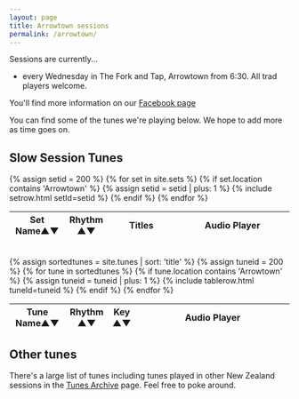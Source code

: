 ```yaml
---
layout: page
title: Arrowtown sessions
permalink: /arrowtown/
---
```

<div id="audioPlayer"></div>

<div id="abc-textareas"></div>
<script>
var textAreas = document.getElementById("abc-textareas");
</script>

Sessions are currently...

 - every Wednesday in The Fork and Tap, Arrowtown from 6:30. All trad players welcome.
 
You'll find more information on our <a href="https://www.facebook.com/The-Arrowtown-Session-722234104591565/">Facebook page</a>

You can find some of the tunes we're playing below. We hope to add more as time goes on.

Slow Session Tunes
---------

<table style="width:100%" id="sets" class="tablesorter">
<thead>
    <tr>
    <th style="width:20%;">Set Name&#x25B2;&#x25BC;</th>
    <th style="width:9%;">Rhythm<br />&#x25B2;&#x25BC;</th>
    <th style="width:26%;">Titles</th>
    <th style="width:45%;">Audio Player</th>
    </tr>
</thead>
<tbody>
{% assign setid = 200 %}
{% for set in site.sets %}
{% if set.location contains 'Arrowtown' %}
{% assign setid = setid | plus: 1 %}
{% include setrow.html setId=setid %}
{% endif %}
{% endfor %}
</tbody>
</table>
<br />
<table style="width:100%" id="tunes" class="tablesorter">
<thead>
    <tr>
    <th style="width:20%;">Tune Name&#x25B2;&#x25BC;</th>
    <th style="width:6%;">Rhythm<br />&#x25B2;&#x25BC;</th>
    <th style="width:6%;">Key<br />&#x25B2;&#x25BC;</th>
    <th style="width:55%;">Audio Player</th>
    </tr>
</thead>
<tbody>
{% assign sortedtunes = site.tunes | sort: 'title' %}
  {% assign tuneid = 200 %}
  {% for tune in sortedtunes %}
    {% if tune.location contains 'Arrowtown' %}
      {% assign tuneid = tuneid | plus: 1 %}
{% include tablerow.html tuneId=tuneid %}
    {% endif %}
  {% endfor %}
</tbody>
</table>

Other tunes
-----------

There's a large list of tunes including tunes played in other New Zealand sessions in the
<a href="/tunes_archive/">Tunes Archive</a> page.  Feel free to poke around.


<script>
$(document).ready(function() {
    audioPlayer.innerHTML = createAudioPlayer();

    /* turn off sorting on last column */
    $("#sets").tablesorter({
        headers: {
            4: {
                sorter: false
            }
        }
    });

    /* turn off sorting on last two columns */
    $("#tunes").tablesorter({
        headers: {
            2: {
                sorter: false
            },  
            3: {
                sorter: false
            }
        }
    });
});
</script>
